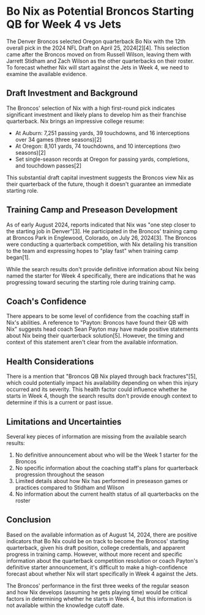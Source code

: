 # Bo Nix as Potential Broncos Starting QB for Week 4 vs Jets

The Denver Broncos selected Oregon quarterback Bo Nix with the 12th overall pick in the 2024 NFL Draft on April 25, 2024[2][4]. This selection came after the Broncos moved on from Russell Wilson, leaving them with Jarrett Stidham and Zach Wilson as the other quarterbacks on their roster. To forecast whether Nix will start against the Jets in Week 4, we need to examine the available evidence.

## Draft Investment and Background

The Broncos' selection of Nix with a high first-round pick indicates significant investment and likely plans to develop him as their franchise quarterback. Nix brings an impressive college resume:

- At Auburn: 7,251 passing yards, 39 touchdowns, and 16 interceptions over 34 games (three seasons)[2]
- At Oregon: 8,101 yards, 74 touchdowns, and 10 interceptions (two seasons)[2]
- Set single-season records at Oregon for passing yards, completions, and touchdown passes[2]

This substantial draft capital investment suggests the Broncos view Nix as their quarterback of the future, though it doesn't guarantee an immediate starting role.

## Training Camp and Preseason Development

As of early August 2024, reports indicated that Nix was "one step closer to the starting job in Denver"[3]. He participated in the Broncos' training camp at Broncos Park in Englewood, Colorado, on July 26, 2024[3]. The Broncos were conducting a quarterback competition, with Nix detailing his transition to the team and expressing hopes to "play fast" when training camp began[1].

While the search results don't provide definitive information about Nix being named the starter for Week 4 specifically, there are indications that he was progressing toward securing the starting role during training camp.

## Coach's Confidence

There appears to be some level of confidence from the coaching staff in Nix's abilities. A reference to "Payton: Broncos have found their QB with Nix" suggests head coach Sean Payton may have made positive statements about Nix being their quarterback solution[5]. However, the timing and context of this statement aren't clear from the available information.

## Health Considerations

There is a mention that "Broncos QB Nix played through back fractures"[5], which could potentially impact his availability depending on when this injury occurred and its severity. This health factor could influence whether he starts in Week 4, though the search results don't provide enough context to determine if this is a current or past issue.

## Limitations and Uncertainties

Several key pieces of information are missing from the available search results:

1. No definitive announcement about who will be the Week 1 starter for the Broncos
2. No specific information about the coaching staff's plans for quarterback progression throughout the season
3. Limited details about how Nix has performed in preseason games or practices compared to Stidham and Wilson
4. No information about the current health status of all quarterbacks on the roster

## Conclusion

Based on the available information as of August 14, 2024, there are positive indicators that Bo Nix could be on track to become the Broncos' starting quarterback, given his draft position, college credentials, and apparent progress in training camp. However, without more recent and specific information about the quarterback competition resolution or coach Payton's definitive starter announcement, it's difficult to make a high-confidence forecast about whether Nix will start specifically in Week 4 against the Jets.

The Broncos' performance in the first three weeks of the regular season and how Nix develops (assuming he gets playing time) would be critical factors in determining whether he starts in Week 4, but this information is not available within the knowledge cutoff date.